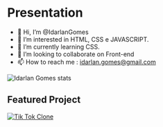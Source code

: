 <h1>Presentation</h1>

- 👋 Hi, I’m @IdarlanGomes
- 👀 I’m interested in  HTML, CSS e JAVASCRIPT.
- 🌱 I’m currently learning CSS.
- 💞️ I’m looking to collaborate on  Front-end
- 📫 How to reach me : idarlan.gomes@gmail.com

![Idarlan Gomes stats](https://github-readme-stats.vercel.app/api?username=IdarlanGomes&show_icons=true&theme=dracula)

<h2>Featured Project</h2>

[![Tik Tok Clone](https://github-readme-stats.vercel.app/api/pin/?username=idarlangomes&repo=jornadadev)](https://github.com/idarlangomes/jornadadev)

<!---
IdarlanGomes/IdarlanGomes is a ✨ special ✨ repository because its `README.md` (this file) appears on your GitHub profile.
You can click the Preview link to take a look at your changes.
--->
